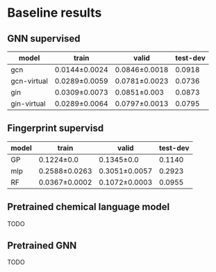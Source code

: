 # Baseline results

## GNN supervised

| model | train         | valid         | test-dev |
|----------------|---------------|---------------|----------|
| gcn            | 0.0144±0.0024 | 0.0846±0.0018 |   0.0918 |
| gcn-virtual    | 0.0289±0.0059 | 0.0781±0.0023 |   0.0736 |
| gin            | 0.0309±0.0073 | 0.0851±0.003  |   0.0873 |
| gin-virtual    | 0.0289±0.0064 | 0.0797±0.0013 |   0.0795 |

## Fingerprint supervisd

| model       | train         | valid         | test-dev |
|-------------|---------------|---------------|----------|
| GP          | 0.1224±0.0    | 0.1345±0.0    |   0.1140 |
| mlp         | 0.2588±0.0263 | 0.3051±0.0057 |   0.2923 |
| RF          | 0.0367±0.0002 | 0.1072±0.0003 |   0.0955 |


## Pretrained chemical language model

TODO

## Pretrained GNN

TODO
